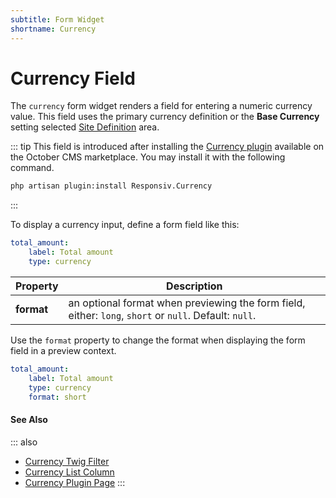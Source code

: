 ```yaml
---
subtitle: Form Widget
shortname: Currency
---
```

# Currency Field

The `currency` form widget renders a field for entering a numeric currency value. This field uses the primary currency definition or the **Base Currency** setting selected [Site Definition](../../cms/resources/multisite.md) area.

::: tip
This field is introduced after installing the [Currency plugin](https://octobercms.com/plugin/responsiv-currency) available on the October CMS marketplace. You may install it with the following command.

```bash
php artisan plugin:install Responsiv.Currency
```
:::

To display a currency input, define a form field like this:

```yaml
total_amount:
    label: Total amount
    type: currency
```

Property | Description
------------- | -------------
**format** | an optional format when previewing the form field, either: `long`, `short` or `null`. Default: `null`.

Use the `format` property to change the format when displaying the form field in a preview context.

```yaml
total_amount:
    label: Total amount
    type: currency
    format: short
```

#### See Also

::: also
* [Currency Twig Filter](../../markup/filter/currency.md)
* [Currency List Column](../../element/lists/column-currency.md)
* [Currency Plugin Page](https://octobercms.com/plugin/responsiv-currency)
:::
